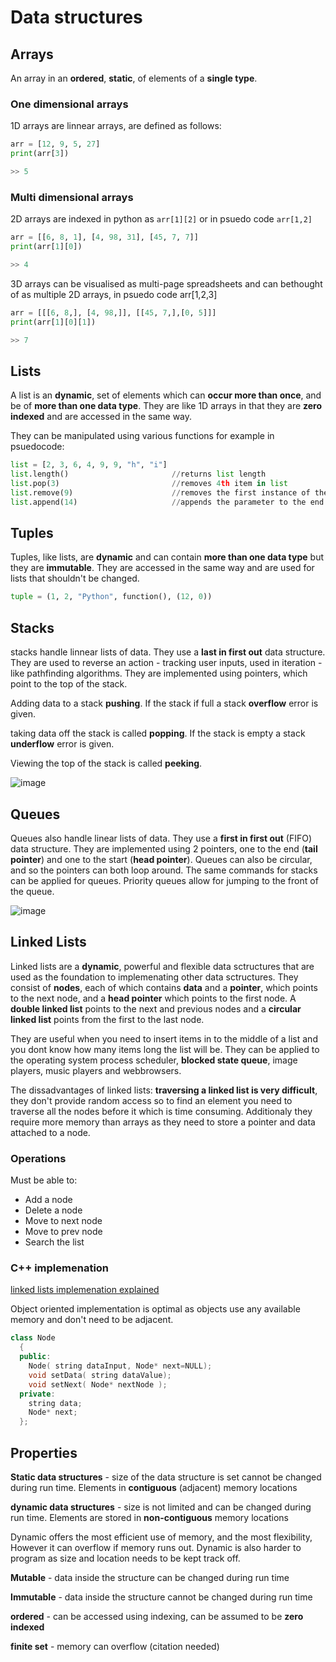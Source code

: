 # Data structures

## Arrays
An array in an **ordered**, **static**, of elements of a **single type**.

### One dimensional arrays
1D arrays are linnear arrays, are defined as follows:

```py
arr = [12, 9, 5, 27]
print(arr[3])

>> 5
```

### Multi dimensional arrays
2D arrays are indexed in python as `arr[1][2]` or in psuedo code `arr[1,2]`

```py
arr = [[6, 8, 1], [4, 98, 31], [45, 7, 7]]
print(arr[1][0])

>> 4
```

3D arrays can be visualised as multi-page spreadsheets and can bethought of as multiple 2D arrays, in psuedo code arr[1,2,3]

```py
arr = [[[6, 8,], [4, 98,]], [[45, 7,],[0, 5]]]
print(arr[1][0][1])

>> 7
```

## Lists
A list is an **dynamic**, set of elements which can **occur more than once**, and be of **more than one data type**. They are like 1D arrays in that they are **zero indexed** and are accessed in the same way.

They can be manipulated using various functions for example in psuedocode:
```py
list = [2, 3, 6, 4, 9, 9, "h", "i"]
list.length()                       //returns list length
list.pop(3)                         //removes 4th item in list
list.remove(9)                      //removes the first instance of the parameter
list.append(14)                     //appends the parameter to the end of the list
```

## Tuples
Tuples, like lists, are **dynamic** and can contain **more than one data type** but they are **immutable**. They are accessed in the same way and are used for lists that shouldn't be changed.

```py
tuple = (1, 2, "Python", function(), (12, 0))
```

## Stacks
stacks handle linnear lists of data. They use a **last in first out** data structure. They are used to reverse an action - tracking user inputs, used in iteration - like pathfinding algorithms. They are implemented using pointers, which point to the top of the stack.

Adding data to a stack **pushing**. If the stack if full a stack **overflow** error is given.

taking data off the stack is called **popping**. If the stack is empty a stack **underflow** error is given.

Viewing the top of the stack is called **peeking**.

![image](https://user-images.githubusercontent.com/72783315/165319688-20432aa0-0e4a-412c-802e-776d04c9449e.png)

## Queues
Queues also handle linear lists of data. They use a **first in first out** (FIFO) data structure. They are implemented using 2 pointers, one to the end (**tail pointer**) and one to the start (**head pointer**). Queues can also be circular, and so the pointers can both loop around. The same commands for stacks can be applied for queues. Priority queues allow for jumping to the front of the queue.

![image](https://user-images.githubusercontent.com/72783315/165319077-af1b6c8e-645c-465d-a84b-fe2619c2c026.png)

## Linked Lists
Linked lists are a **dynamic**, powerful and flexible data sctructures that are used as the foundation to implemenating other data sctructures. They consist of **nodes**, each of which contains **data** and a **pointer**, which points to the next node, and a **head pointer** which points to the first node. A **double linked list** points to the next and previous nodes and a **circular linked list** points from the first to the last node.

They are useful when you need to insert items in to the middle of a list and you dont know how many items long the list will be. They can be applied to the operating system process scheduler, **blocked state queue**, image players, music players and webbrowsers.

The dissadvantages of linked lists: **traversing a linked list is very difficult**, they don't provide random access so to find an element you need to traverse all the nodes before it which is time consuming. Additionaly they require more memory than arrays as they need to store a pointer and data attached to a node.

### Operations
Must be able to:
- Add a node
- Delete a node
- Move to next node
- Move to prev node
- Search the list 

### C++ implemenation
[linked lists implemenation explained](https://www.codesdope.com/blog/article/c-linked-lists-in-c-singly-linked-list/#:~:text=The%20implementation%20of%20a%20linked,which%20are%20connected%20in%20nature)

Object oriented implementation is optimal as objects use any available memory and don't need to be adjacent.

```cpp
class Node
  {
  public:
    Node( string dataInput, Node* next=NULL);
    void setData( string dataValue);
    void setNext( Node* nextNode );
  private:
    string data;
    Node* next;
  };
```

## Properties
**Static data structures** - size of the data structure is set cannot be changed during run time. Elements in **contiguous** (adjacent) memory locations

**dynamic data structures** - size is not limited and can be changed during run time. Elements are stored in **non-contiguous** memory locations

Dynamic offers the most efficient use of memory, and the most flexibility, However it can overflow if memory runs out. Dynamic is also harder to program as size and location needs to be kept track off.

**Mutable** - data inside the structure can be changed during run time

**Immutable** - data inside the structure cannot be changed during run time

**ordered** - can be accessed using indexing, can be assumed to be **zero indexed**

**finite set** - memory can overflow (citation needed)

